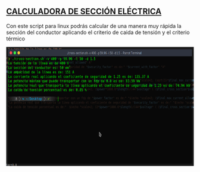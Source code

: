 ## [CALCULADORA DE SECCIÓN ELÉCTRICA](https://github.com/antonioescamezalvarez/Mix/tree/main/Calculadora%20de%20seccion%20electrica)

Con este script para linux podrás calcular de una manera muy rápida la sección del conductor aplicando el criterio de caida de tensión y el criterio térmico

<img src="https://github.com/antonioescamezalvarez/Mix/blob/main/Calculadora%20de%20seccion%20electrica/Calculadora.png" width="600" height="320" />
